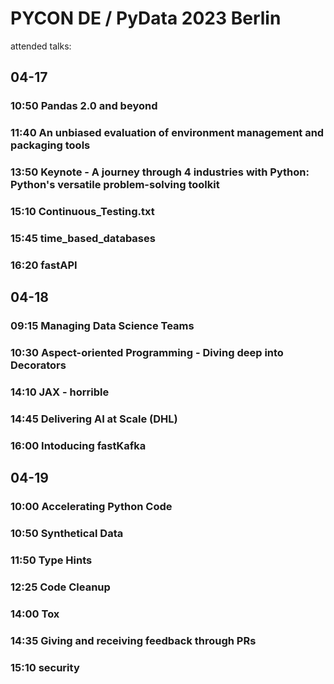 # PYCON DE / PyData 2023 Berlin

attended talks:

## 04-17
### 10:50 Pandas 2.0 and beyond
### 11:40 An unbiased evaluation of environment management and packaging tools
### 13:50 Keynote - A journey through 4 industries with Python: Python's versatile problem-solving toolkit
### 15:10 Continuous_Testing.txt
### 15:45 time_based_databases
### 16:20 fastAPI


## 04-18
### 09:15 Managing Data Science Teams
### 10:30 Aspect-oriented Programming - Diving deep into Decorators
### 14:10 JAX - horrible
### 14:45 Delivering AI at Scale (DHL)
### 16:00 Intoducing fastKafka

## 04-19
### 10:00 Accelerating Python Code
### 10:50 Synthetical Data
### 11:50 Type Hints
### 12:25 Code Cleanup
### 14:00 Tox
### 14:35 Giving and receiving feedback through PRs
### 15:10 security